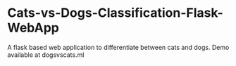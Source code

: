 # Cats-vs-Dogs-Classification-Flask-WebApp
A flask based web application to differentiate between cats and dogs.
Demo available at dogsvscats.ml
